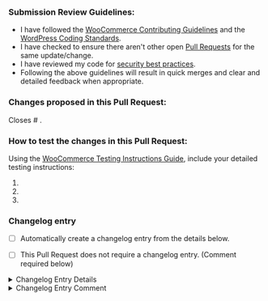 ### Submission Review Guidelines:

-   I have followed the [WooCommerce Contributing Guidelines](https://github.com/woocommerce/woocommerce/blob/trunk/.github/CONTRIBUTING.md) and the [WordPress Coding Standards](https://make.wordpress.org/core/handbook/best-practices/coding-standards/).
-   I have checked to ensure there aren't other open [Pull Requests](https://github.com/woocommerce/woocommerce/pulls) for the same update/change.
-   I have reviewed my code for [security best practices](https://developer.wordpress.org/apis/security/).
-   Following the above guidelines will result in quick merges and clear and detailed feedback when appropriate.

<!-- You can erase any parts of this template not applicable to your Pull Request. -->

### Changes proposed in this Pull Request:

<!-- If necessary, indicate if this PR is part of a bigger feature. Add a label with the format `focus: name of the feature [team:name of the team]`. -->

<!-- Describe the changes made to this Pull Request and the reason for such changes. -->

Closes # .

<!-- Begin testing instructions -->

### How to test the changes in this Pull Request:

<!-- Include detailed instructions on how these changes can be tested. Review and follow the guide for how to write high-quality testing instructions. -->

Using the [WooCommerce Testing Instructions Guide](https://github.com/woocommerce/woocommerce/wiki/Writing-high-quality-testing-instructions), include your detailed testing instructions:

1.
2.
3.

<!-- End testing instructions -->

### Changelog entry

<!-- You can optionally choose to enter a changelog entry by checking the box and supplying data. -->

-   [ ] Automatically create a changelog entry from the details below.

<!-- If no changelog entry is required for this PR, you can specify that below and provide a comment explaining why. This cannot be used if you selected the option to automatically create a changelog entry above. -->

-   [ ] This Pull Request does not require a changelog entry. (Comment required below)

<details>

<summary>Changelog Entry Details</summary>

#### Significance

<!-- Choose only one -->

-   [ ] Patch
-   [ ] Minor
-   [ ] Major

#### Type

<!-- Choose only one -->

-   [ ] Fix - Fixes an existing bug
-   [ ] Add - Adds functionality
-   [ ] Update - Update existing functionality
-   [ ] Dev - Development related task
-   [ ] Tweak - A minor adjustment to the codebase
-   [ ] Performance - Address performance issues
-   [ ] Enhancement - Improvement to existing functionality

#### Message <!-- Add a changelog message here -->

</details>

<details>

<summary>Changelog Entry Comment</summary>

#### Comment <!-- If your Pull Request doesn't require a changelog entry, a comment explaining why is required instead -->

</details>
